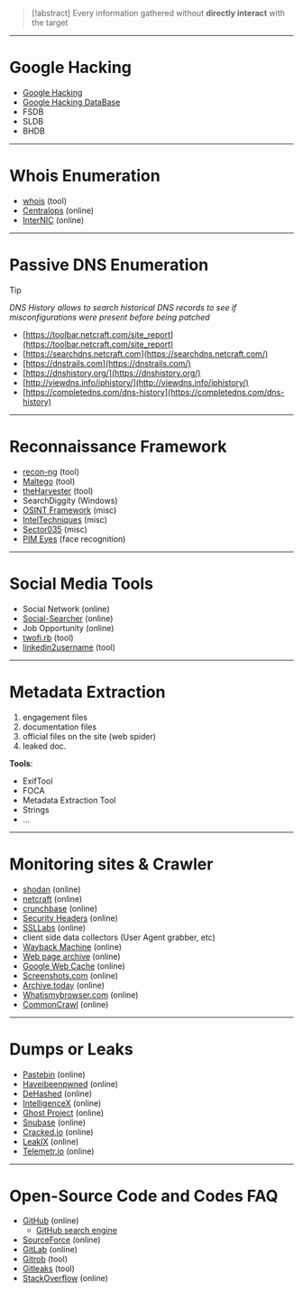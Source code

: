 > [!abstract]
> Every information gathered without **directly interact** with the target

---

# Google Hacking
- [Google Hacking](Passive%20information%20gathering%20(OSINT).md#Google%20Hacking)
- [Google Hacking DataBase](https://www.exploit-db.com/google-hacking-database)
- FSDB
- SLDB
- BHDB

---

# Whois Enumeration
- [whois](../Tools/whois.md) (tool)
- [Centralops](https://centralops.net/co/) (online)
- [InterNIC](https://www.internic.net/whois.html) (online)

---

# Passive DNS Enumeration

> [!tip]
> *DNS History allows to search historical DNS records to see if misconfigurations were present before being patched*

- [https://toolbar.netcraft.com/site_report](https://toolbar.netcraft.com/site_report)
- [https://searchdns.netcraft.com](https://searchdns.netcraft.com/)
- [https://dnstrails.com](https://dnstrails.com/)
- [https://dnshistory.org/](https://dnshistory.org/)
- [http://viewdns.info/iphistory/](http://viewdns.info/iphistory/)
- [https://completedns.com/dns-history](https://completedns.com/dns-history)

---

# Reconnaissance Framework
- [recon-ng](../Tools/recon-ng.md) (tool)
- [Maltego](https://www.maltego.com/) (tool)
- [theHarvester](../Tools/theHarvester.md) (tool)
- SearchDiggity (Windows)
- [OSINT Framework](https://osintframework.com/) (misc)
- [IntelTechniques](https://inteltechniques.com/tools/index.html) (misc)
- [Sector035](https://sector035.nl/links) (misc)
- [PIM Eyes](https://pimeyes.com/en) (face recognition)

---

# Social Media Tools
- Social Network (online)
- [Social-Searcher](https://www.social-searcher.com/) (online)
- Job Opportunity (online)
- [twofi.rb](https://digi.ninja/projects/twofi.php) (tool)
- [linkedin2username](https://github.com/initstring/linkedin2username) (tool)

---

# Metadata Extraction
1. engagement files
2. documentation files
3. official files on the site (web spider)
4. leaked doc.

**Tools**:
- ExifTool
- FOCA
- Metadata Extraction Tool
- Strings
- ...

---

# Monitoring sites & Crawler
- [shodan](https://www.shodan.io/) (online)
- [netcraft](https://www.netcraft.com/) (online)
- [crunchbase](https://www.crunchbase.com/) (online)
- [Security Headers](https://securityheaders.com/) (online)
- [SSLLabs](https://www.ssllabs.com/ssltest/) (online)
- client side data collectors (User Agent grabber, etc)
- [Wayback Machine](http://web.archive.org/) (online)
- [Web page archive](https://archive.fo/) (online)
- [Google Web Cache](http://webcache.googleusercontent.com/search?q=cache:about:blank) (online)
- [Screenshots.com](http://www.screenshots.com/) (online)
- [Archive.today](https://archive.fo/) (online)
- [Whatismybrowser.com](http://developers.whatismybrowser.com/) (online)
- [CommonCrawl](https://commoncrawl.org/) (online)

---

# Dumps or Leaks
- [Pastebin](https://pastebin.com/) (online)
- [Haveibeenpwned](https://haveibeenpwned.com/PwnedWebsites) (online)
- [DeHashed](https://www.dehashed.com/) (online)
- [IntelligenceX](https://intelx.io/?s=webmaster%40inforge.net) (online)
- [Ghost Project](https://ghostproject.fr/console) (online)
- [Snubase](https://snusbase.com/) (online)
- [Cracked.io](https://cracked.io/) (online)
- [LeakIX](https://leakix.net/) (online)
- [Telemetr.io](https://telemetr.io/en/channels?channel=leaks) (online)

---

# Open-Source Code and Codes FAQ
- [GitHub](https://github.com/) (online)
    - [GitHub search engine](https://docs.github.com/en/github/searching-for-information-on-github/searching-code)
- [SourceForce](https://sourceforge.net/) (online)
- [GitLab](https://about.gitlab.com/) (online)
- [Gitrob](https://github.com/michenriksen/gitrob) (tool)
- [Gitleaks](https://github.com/zricethezav/gitleaks) (tool)
- [StackOverflow](https://stackoverflow.com/) (online)